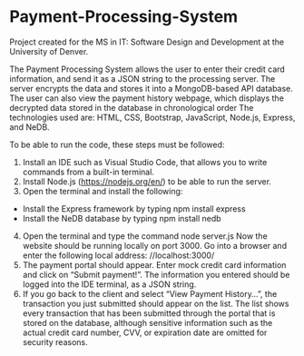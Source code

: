 # Payment-Processing-System
Project created for the MS in IT: Software Design and Development at the University of Denver.

The Payment Processing System allows the user to enter their credit card information, and send it as a JSON string to the processing server. The server encrypts the data and stores it into a MongoDB-based API database. The user can also view the payment history webpage, which displays the decrypted data stored in the database in chronological order The technologies used are: HTML, CSS, Bootstrap, JavaScript, Node.js, Express, and NeDB.

To be able to run the code, these steps must be followed:
1) Install an IDE such as Visual Studio Code, that allows you to write commands from a built-in terminal.
2) Install Node.js (https://nodejs.org/en/) to be able to run the server.
3) Open the terminal and install the following:
- Install the Express framework by typing npm install express
- Install the NeDB database by typing npm install nedb
4) Open the terminal and type the command node server.js Now the website should be running locally on port 3000. Go into a browser and enter the following local address: //localhost:3000/
5) The payment portal should appear. Enter mock credit card information and click on “Submit payment!”. The information you entered should be logged into the IDE terminal, as a JSON string.
6) If you go back to the client and select “View Payment History…”, the transaction you just submitted should appear on the list. The list shows every transaction that has been submitted through the portal that is stored on the database, although sensitive information such as the actual credit card number, CVV, or expiration date are omitted for security reasons.
